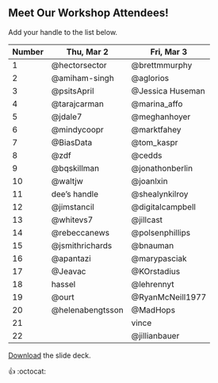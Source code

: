 ## Meet Our Workshop Attendees!

Add your handle to the list below.

| Number | Thu, Mar 2       | Fri, Mar 3       |
|--------|------------------|------------------|
| 1      | @hectorsector    | @brettmmurphy    |
| 2      | @amiham-singh    | @aglorios        |
| 3      | @psitsApril      | @Jessica Huseman |
| 4      | @tarajcarman     | @marina_affo     |
| 5      | @jdale7          | @meghanhoyer     |
| 6      | @mindycoopr      | @marktfahey      |
| 7      | @BiasData        | @tom_kaspr       |
| 8      | @zdf             | @cedds           |
| 9      | @bqskillman      | @jonathonberlin  |
| 10     | @waltjw          | @joanlxin        |
| 11     | dee’s handle     | @shealynkilroy   |
| 12     | @jimstancil      | @digitalcampbell |
| 13     | @whitevs7        | @jillcast        |
| 14     | @rebeccanews     | @polsenphillips  |
| 15     | @jsmithrichards  | @bnauman         |
| 16     | @apantazi        | @marypasciak     |
| 17     | @Jeavac          | @KOrstadius      |
| 18     | hassel           | @lehrennyt       |
| 19     | @ourt            | @RyanMcNeill1977 |
| 20     | @helenabengtsson | @MadHops         |
| 21     |                  | vince            |
| 22     |                  | @jillianbauer    |

[Download](nicar.pdf) the slide deck.

:+1: :octocat:
